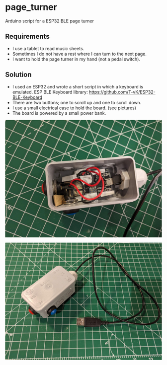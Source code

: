 # page_turner

Arduino script for a ESP32 BLE page turner

## Requirements

- I use a tablet to read music sheets.
- Sometimes I do not have a rest where I can turn to the next page.
- I want to hold the page turner in my hand (not a pedal switch).

## Solution

- I used an ESP32 and wrote a short script in which a keyboard is emulated. ESP BLE Keyboard library: https://github.com/T-vK/ESP32-BLE-Keyboard
- There are two buttons; one to scroll up and one to scroll down.
- I use a small electrical case to hold the board. (see pictures)
- The board is powered by a small power bank.

![inside](./inside.jpg)

![outside](./outside.jpg)
